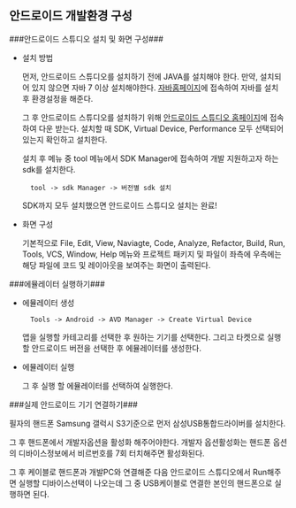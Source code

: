 ## 안드로이드 개발환경 구성 ##

###안드로이드 스튜디오 설치 및 화면 구성###

* 설치 방법

	먼저, 안드로이드 스튜디오를 설치하기 전에 JAVA를 설치해야 한다. 만약, 설치되어 있지 않으면 자바 7 이상 설치해야한다. [자바홈페이지](https://www.java.com/ko/download/)에 접속하여 자바를 설치 후 환경설정을 해준다. 

	그 후 안드로이드 스튜디오를 설치하기 위해 [안드로이드 스튜디오 홈페이지](https://developer.android.com/index.html)에 접속하여 다운 받는다. 설치할 때 SDK, Virtual Device, Performance 모두 선택되어있는지 확인하고 설치한다.
	

	설치 후 메뉴 중 tool 메뉴에서 SDK Manager에 접속하여 개발 지원하고자 하는 sdk를 설치한다.
	
		tool -> sdk Manager -> 버전별 sdk 설치

	SDK까지 모두 설치했으면 안드로이드 스튜디오 설치는 완료!


* 화면 구성 

	기본적으로 File, Edit, View, Naviagte, Code, Analyze, Refactor, Build, Run, Tools, VCS, Window, Help 메뉴와 프로젝트 패키지 및 파일이 좌측에 우측에는 해당 파일에 코드 및 레이아웃을 보여주는 화면이 출력된다.

	
###에뮬레이터 실행하기###

* 에뮬레이터 생성
	
		Tools -> Android -> AVD Manager -> Create Virtual Device 

	앱을 실행할 카테고리를 선택한 후 원하는 기기를 선택한다. 그리고 타켓으로 실행할 안드로이드 버전을 선택한 후 에뮬레이터를 생성한다. 

* 에뮬레이터 실행
	
	그 후 실행 할 에뮬레이터를 선택하여 실행한다.

###실제 안드로이드 기기 연결하기###

필자의 핸드폰 Samsung 갤럭시 S3기준으로 먼저 삼성USB통합드라이버를 설치한다.

그 후 핸드폰에서 개발자옵션을 활성화 해주어야한다. 개발자 옵션활성화는 핸드폰 옵션의 디바이스정보에서 비르번호를 7회 터치해주면 활성화된다.

그 후 케이블로 핸드폰과 개발PC와 연결해준 다음 안드로이드 스튜디오에서 Run해주면 실행할 디바이스선택이 나오는데 그 중 USB케이블로 연결한 본인의 핸드폰으로 실행하면 된다.


